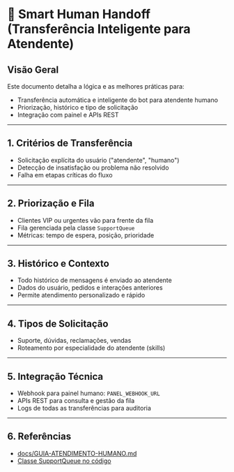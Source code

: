# 👥 Smart Human Handoff (Transferência Inteligente para Atendente)

## Visão Geral
Este documento detalha a lógica e as melhores práticas para:
- Transferência automática e inteligente do bot para atendente humano
- Priorização, histórico e tipo de solicitação
- Integração com painel e APIs REST

---

## 1. Critérios de Transferência
- Solicitação explícita do usuário ("atendente", "humano")
- Detecção de insatisfação ou problema não resolvido
- Falha em etapas críticas do fluxo

---

## 2. Priorização e Fila
- Clientes VIP ou urgentes vão para frente da fila
- Fila gerenciada pela classe `SupportQueue`
- Métricas: tempo de espera, posição, prioridade

---

## 3. Histórico e Contexto
- Todo histórico de mensagens é enviado ao atendente
- Dados do usuário, pedidos e interações anteriores
- Permite atendimento personalizado e rápido

---

## 4. Tipos de Solicitação
- Suporte, dúvidas, reclamações, vendas
- Roteamento por especialidade do atendente (skills)

---

## 5. Integração Técnica
- Webhook para painel humano: `PANEL_WEBHOOK_URL`
- APIs REST para consulta e gestão da fila
- Logs de todas as transferências para auditoria

---

## 6. Referências
- [docs/GUIA-ATENDIMENTO-HUMANO.md](./GUIA-ATENDIMENTO-HUMANO.md)
- [Classe SupportQueue no código](../whatsapp-webjs-server-complete.js)
